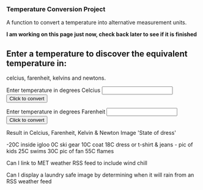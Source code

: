 ### Temperature Conversion Project

A function to convert a temperature into alternative measurement units.

**I am working on this page just now, check back later to see if it is finished**

## Enter a temperature to discover the equivalent temperature in:
celcius, farenheit, kelvins and newtons.

Enter temperature in degrees Celcius <input type="number" id="celcius" name="celcius"/> 
<input type="button" onclick="alert()" value="Click to convert" />

Enter temperature in degrees Farenheit <input type="number" id="farenheit" name="farenheit"/> 
<input type="button" onclick="alert()" value="Click to convert" />

Result in Celcius, Farenheit, Kelvin & Newton
Image 'State of dress'

-20C inside igloo
0C ski gear
10C coat
18C dress or t-shirt & jeans - pic of kids
25C swims
30C pic of fan
55C flames

Can I link to MET weather RSS feed to include wind chill

Can I display a laundry safe image by determining when it will rain from an RSS weather feed

<script>
function celciusConverter(number) {
    let result = "";
    let celcius = number;
    let fahrenheit = Math.floor(celsius*(9/5)+32);
    let kelvin = Math.floor(celcius + 273.15);
    let newton = Math.floor(celsius*(33/100));
    result = `${celcius} C, ${fahrenheit} F, ${kelvin} K, ${newton} N`
};

function fahrenheitConverter(digit) {
    let answer = "";
    let fahrenheit = number;
    let celcius = Math.floor((fahrenheit-32)*5/9);
    let kelvin = Math.floor(celcius + 273.15);
    let newton = Math.floor(celsius*(33/100));
    answer = `${celcius} C, ${fahrenheit} F, ${kelvin} K, ${newton} N` 
}
  </script>
